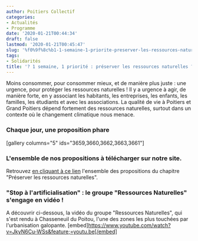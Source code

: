 ```yaml
---
author: Poitiers Collectif
categories:
- Actualités
- Programme
date: '2020-01-21T00:44:34'
draft: false
lastmod: '2020-01-21T00:45:47'
slug: '%f0%9f%8c%b1-1-semaine-1-priorite-preserver-les-ressources-naturelles-%f0%9f%8c%b1'
tags:
- Solidarités
title: '? 1 semaine, 1 priorité : préserver les ressources naturelles ?'
---
```


Moins consommer, pour consommer mieux, et de manière plus juste : une urgence, pour protéger les ressources naturelles ! Il y a urgence à agir, de manière forte, en y associant les habitants, les entreprises, les enfants, les familles, les étudiants et avec les associations. La qualité de vie à Poitiers et Grand Poitiers dépend fortement des ressources naturelles, surtout dans un contexte où le changement climatique nous menace.  

### Chaque jour, une proposition phare

[gallery columns="5" ids="3659,3660,3662,3663,3661"] 

### 

### L'ensemble de nos propositions à télécharger sur notre site.

Retrouvez [en cliquant à ce lien](https://poitierscollectif.fr/le-programme-poitiers-collectif-2020/preserver-les-ressources-naturelles/) l'ensemble des propositions du chapitre "Préserver les ressources naturelles".  

### "Stop à l'artificialisation" : le groupe "Ressources Naturelles" s'engage en vidéo !

A découvrir ci-dessous, la vidéo du groupe "Ressources Naturelles", qui s'est rendu à Chasseneuil du Poitou, l'une des zones les plus touchées par l'urbanisation galopante. [embed]https://www.youtube.com/watch?v=JkyN6Cu-WSs&feature;=youtu.be[/embed]
